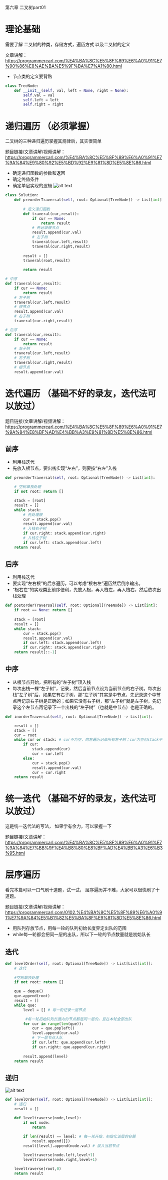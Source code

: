 第六章 二叉树part01
 
# 理论基础 

需要了解 二叉树的种类，存储方式，遍历方式 以及二叉树的定义 

文章讲解：https://programmercarl.com/%E4%BA%8C%E5%8F%89%E6%A0%91%E7%90%86%E8%AE%BA%E5%9F%BA%E7%A1%80.html  

- 节点类的定义要背熟
```Python
class TreeNode:
    def __init__(self, val, left = None, right = None):
        self.val = val
        self.left = left
        self.right = right
```

# 递归遍历 （必须掌握）

二叉树的三种递归遍历掌握其规律后，其实很简单 

题目链接/文章讲解/视频讲解：https://programmercarl.com/%E4%BA%8C%E5%8F%89%E6%A0%91%E7%9A%84%E9%80%92%E5%BD%92%E9%81%8D%E5%8E%86.html  

- 确定递归函数的参数和返回
- 确定终值条件
- 确定单层实现的逻辑
![alt text](8161ca49dd6a6c8f8ffc77a34b415e4.jpg)
```Python
class Solution:
    def preorderTraversal(self, root: Optional[TreeNode]) -> List[int]:
        
        # 定义递归函数
        def traveral(cur,result):
            if cur == None:
                return result
            # 先记录根节点
            result.append(cur.val)
            # 左子树
            traveral(cur.left,result)
            traveral(cur.right,result)
        
        result = []
        traveral(root,result)
        
        return result
```
```Python
# 中序
def traveral(cur,result):
    if cur == None:
        return result
    # 左子树
    traveral(cur.left,result)
    # 根节点
    result.append(cur.val)
    # 右子树
    traveral(cur.right,result)
```
```Python
# 后序
def traveral(cur,result):
    if cur == None:
        return result
    # 左子树
    traveral(cur.left,result)
    # 右子树
    traveral(cur.right,result)
    # 根节点
    result.append(cur.val)
```

# 迭代遍历 （基础不好的录友，迭代法可以放过）

题目链接/文章讲解/视频讲解：https://programmercarl.com/%E4%BA%8C%E5%8F%89%E6%A0%91%E7%9A%84%E8%BF%AD%E4%BB%A3%E9%81%8D%E5%8E%86.html  

## 前序
- 利用栈迭代
- 先放入根节点，要出栈实现“左右”，则要按“右左”入栈
```Python
def preorderTraversal(self, root: Optional[TreeNode]) -> List[int]:

    # 空树单独处理
    if not root: return []

    stack = [root]
    result = []
    while stack:
        # 先处理根
        cur = stack.pop()
        result.append(cur.val)
        # 入栈右子树
        if cur.right: stack.append(cur.right)
        # 入栈左子树
        if cur.left: stack.append(cur.left)
    return resul
```

## 后序
- 利用栈迭代
- 要实现“左右根”的后序遍历，可以考虑“根右左”遍历然后倒序输出。
- “根右左”的实现类比前序便利，先放入根，再入栈左，再入栈右，然后依次出栈处理
```Python
def postorderTraversal(self, root: Optional[TreeNode]) -> List[int]:
    if root == None: return []
    
    stack = [root]
    result = [] 
    while stack:
        cur = stack.pop()
        result.append(cur.val)
        if cur.left: stack.append(cur.left)
        if cur.right: stack.append(cur.right)
    return result[::-1]
```
## 中序
- 从根节点开始，把所有的“左子树”顶入栈
- 每次出栈一棵“左子树”，记录，然后当前节点设为当前节点的右子树。每次出栈"左子树"后，如果它有右子树，那“左子树”其实是中节点，先记录这个中节点再记录右子树是正确的；如果它没有右子树，那“左子树”就是左子树，先记录这个左节点再记录下一个出栈的“左子树”（也就是中节点）也是正确的。
```Python
def inorderTraversal(self, root: Optional[TreeNode]) -> List[int]:

    result = []
    stack = []
    cur = root
    while cur or stack: # cur不为空，向左遍历记录所有左子树；cur为空但stack不为空，出栈记录的左子树
        if cur:
            stack.append(cur)
            cur = cur.left
        else:
            cur = stack.pop()
            result.append(cur.val)
            cur = cur.right
    return result
```


# 统一迭代   （基础不好的录友，迭代法可以放过）

这是统一迭代法的写法， 如果学有余力，可以掌握一下

题目链接/文章讲解：https://programmercarl.com/%E4%BA%8C%E5%8F%89%E6%A0%91%E7%9A%84%E7%BB%9F%E4%B8%80%E8%BF%AD%E4%BB%A3%E6%B3%95.html 

# 层序遍历 

看完本篇可以一口气刷十道题，试一试， 层序遍历并不难，大家可以很快刷了十道题。

题目链接/文章讲解/视频讲解：https://programmercarl.com/0102.%E4%BA%8C%E5%8F%89%E6%A0%91%E7%9A%84%E5%B1%82%E5%BA%8F%E9%81%8D%E5%8E%86.html

- 用队列存放节点，用每一轮的队列初始长度界定出队的范围
- while每一轮都会把同一层的出队，所以下一轮的节点数量就是初始队长
## 迭代
```Python
def levelOrder(self, root: Optional[TreeNode]) -> List[List[int]]:
    # 迭代
    
    #空树单独处理
    if not root: return [] 

    que = deque()
    que.append(root)
    result = []
    while que:
        level = [] # 每一轮记录一层节点

         #每一轮初始队列长度内的节点都是同一层的，且在本轮全部出队
        for cur in range(len(que)):
            cur = que.popleft()
            level.append(cur.val)
            # 下一层节点入队
            if cur.left: que.append(cur.left)
            if cur.right: que.append(cur.right)
        
        result.append(level)
    return result
```

## 递归

![alt text](13fee7fa51d013f8794daa66a86f3d1.jpg)

```Python
def levelOrder(self, root: Optional[TreeNode]) -> List[List[int]]:
    # 递归
    result = []

    def leveltraverse(node,level):
        if not node:
            return 
        
        if len(result) == level: # 每一轮开始，初始化该层的容器
            result.append([])
        result[level].append(node.val) # 装入当前节点

        leveltraverse(node.left,level+1)
        leveltraverse(node.right,level+1)

    leveltraverse(root,0)
    return result
```


  
